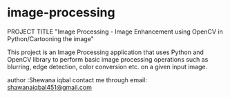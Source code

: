 ﻿# image-processing
PROJECT TITLE 
"Image Processing - Image Enhancement using OpenCV in Python/Cartooning the image"

This project is an Image Processing application that uses Python and OpenCV library to perform basic image processing operations such as blurring, edge detection, color conversion etc. on a given input image.

author :Shewana iqbal 
contact me through email: shawanaiqbal451@gmail.com
